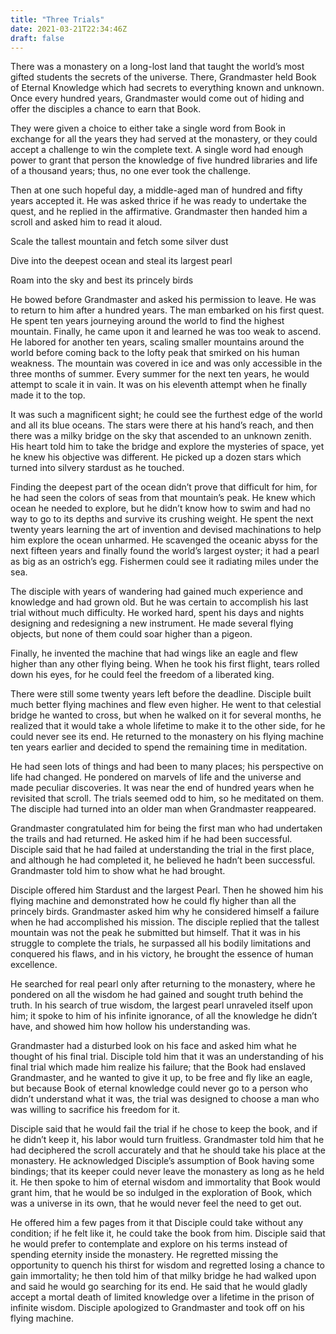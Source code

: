 ```yaml
---
title: "Three Trials"
date: 2021-03-21T22:34:46Z
draft: false
---
```


There was a monastery on a long-lost land that taught the world’s most gifted students the secrets of the universe. There, Grandmaster held Book of Eternal Knowledge which had secrets to everything known and unknown. Once every hundred years, Grandmaster would come out of hiding and offer the disciples a chance to earn that Book. 

They were given a choice to either take a single word from Book in exchange for all the years they had served at the monastery, or they could accept a challenge to win the complete text. A single word had enough power to grant that person the knowledge of five hundred libraries and life of a thousand years; thus, no one ever took the challenge.

Then at one such hopeful day, a middle-aged man of hundred and fifty years accepted it. He was asked thrice if he was ready to undertake the quest, and he replied in the affirmative. Grandmaster then handed him a scroll and asked him to read it aloud.

Scale the tallest mountain and fetch some silver dust

Dive into the deepest ocean and steal its largest pearl

Roam into the sky and best its princely birds

He bowed before Grandmaster and asked his permission to leave. He was to return to him after a hundred years. The man embarked on his first quest. He spent ten years journeying around the world to find the highest mountain. Finally, he came upon it and learned he was too weak to ascend. He labored for another ten years, scaling smaller mountains around the world before coming back to the lofty peak that smirked on his human weakness. The mountain was covered in ice and was only accessible in the three months of summer. Every summer for the next ten years, he would attempt to scale it in vain. It was on his eleventh attempt when he finally made it to the top. 

It was such a magnificent sight; he could see the furthest edge of the world and all its blue oceans. The stars were there at his hand’s reach, and then there was a milky bridge on the sky that ascended to an unknown zenith. His heart told him to take the bridge and explore the mysteries of space, yet he knew his objective was different. He picked up a dozen stars which turned into silvery stardust as he touched. 

Finding the deepest part of the ocean didn’t prove that difficult for him, for he had seen the colors of seas from that mountain’s peak. He knew which ocean he needed to explore, but he didn’t know how to swim and had no way to go to its depths and survive its crushing weight. He spent the next twenty years learning the art of invention and devised machinations to help him explore the ocean unharmed. He scavenged the oceanic abyss for the next fifteen years and finally found the world’s largest oyster; it had a pearl as big as an ostrich’s egg. Fishermen could see it radiating miles under the sea. 

The disciple with years of wandering had gained much experience and knowledge and had grown old. But he was certain to accomplish his last trial without much difficulty. He worked hard, spent his days and nights designing and redesigning a new instrument. He made several flying objects, but none of them could soar higher than a pigeon.

Finally, he invented the machine that had wings like an eagle and flew higher than any other flying being. When he took his first flight, tears rolled down his eyes, for he could feel the freedom of a liberated king.

There were still some twenty years left before the deadline. Disciple built much better flying machines and flew even higher. He went to that celestial bridge he wanted to cross, but when he walked on it for several months, he realized that it would take a whole lifetime to make it to the other side, for he could never see its end. He returned to the monastery on his flying machine ten years earlier and decided to spend the remaining time in meditation.

 He had seen lots of things and had been to many places; his perspective on life had changed. He pondered on marvels of life and the universe and made peculiar discoveries. It was near the end of hundred years when he revisited that scroll. The trials seemed odd to him, so he meditated on them. The disciple had turned into an older man when Grandmaster reappeared. 

Grandmaster congratulated him for being the first man who had undertaken the trails and had returned. He asked him if he had been successful. Disciple said that he had failed at understanding the trial in the first place, and although he had completed it, he believed he hadn’t been successful. Grandmaster told him to show what he had brought. 

Disciple offered him Stardust and the largest Pearl. Then he showed him his flying machine and demonstrated how he could fly higher than all the princely birds. Grandmaster asked him why he considered himself a failure when he had accomplished his mission. The disciple replied that the tallest mountain was not the peak he submitted but himself. That it was in his struggle to complete the trials, he surpassed all his bodily limitations and conquered his flaws, and in his victory, he brought the essence of human excellence.

He searched for real pearl only after returning to the monastery, where he pondered on all the wisdom he had gained and sought truth behind the truth. In his search of true wisdom, the largest pearl unraveled itself upon him; it spoke to him of his infinite ignorance, of all the knowledge he didn’t have, and showed him how hollow his understanding was. 

Grandmaster had a disturbed look on his face and asked him what he thought of his final trial. Disciple told him that it was an understanding of his final trial which made him realize his failure; that the Book had enslaved Grandmaster, and he wanted to give it up, to be free and fly like an eagle, but because Book of eternal knowledge could never go to a person who didn’t understand what it was, the trial was designed to choose a man who was willing to sacrifice his freedom for it. 

Disciple said that he would fail the trial if he chose to keep the book, and if he didn’t keep it, his labor would turn fruitless. Grandmaster told him that he had deciphered the scroll accurately and that he should take his place at the monastery. He acknowledged Disciple’s assumption of Book having some bindings; that its keeper could never leave the monastery as long as he held it. He then spoke to him of eternal wisdom and immortality that Book would grant him, that he would be so indulged in the exploration of Book, which was a universe in its own, that he would never feel the need to get out.

He offered him a few pages from it that Disciple could take without any condition; if he felt like it, he could take the book from him. Disciple said that he would prefer to contemplate and explore on his terms instead of spending eternity inside the monastery. He regretted missing the opportunity to quench his thirst for wisdom and regretted losing a chance to gain immortality; he then told him of that milky bridge he had walked upon and said he would go searching for its end. He said that he would gladly accept a mortal death of limited knowledge over a lifetime in the prison of infinite wisdom. Disciple apologized to Grandmaster and took off on his flying machine.